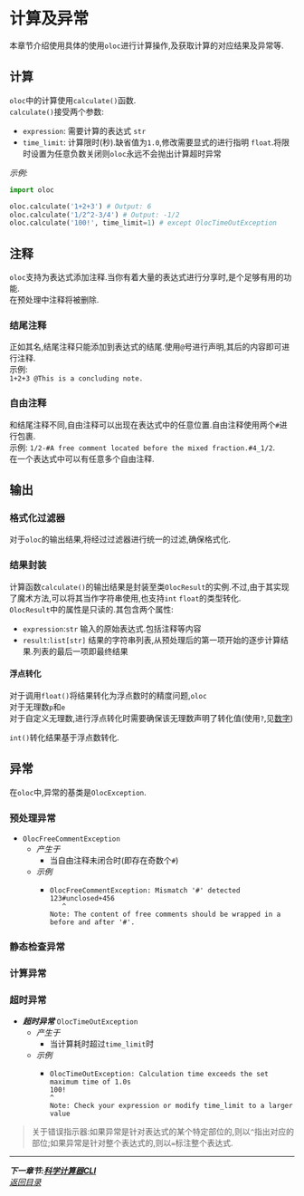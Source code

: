 # 计算及异常  

本章节介绍使用具体的使用`oloc`进行计算操作,及获取计算的对应结果及异常等. 

## 计算  

`oloc`中的计算使用`calculate()`函数.  
`calculate()`接受两个参数:  

- `expression`: 需要计算的表达式 `str`  
- `time_limit`: 计算限时(秒).缺省值为`1.0`,修改需要显式的进行指明 `float`.将限时设置为任意负数关闭则`oloc`永远不会抛出计算超时异常  

*示例:*  

```python
import oloc

oloc.calculate('1+2+3') # Output: 6 
oloc.calculate('1/2^2-3/4') # Output: -1/2
oloc.calculate('100!', time_limit=1) # except OlocTimeOutException 
```

## 注释  
`oloc`支持为表达式添加注释.当你有着大量的表达式进行分享时,是个足够有用的功能.  
在预处理中注释将被删除.  

### 结尾注释  
正如其名,结尾注释只能添加到表达式的结尾.使用`@`号进行声明,其后的内容即可进行注释.  
示例:   
`1+2+3 @This is a concluding note.`  

### 自由注释  
和结尾注释不同,自由注释可以出现在表达式中的任意位置.自由注释使用两个`#`进行包裹.  
示例:
`1/2-#A free comment located before the mixed fraction.#4_1/2`.  
在一个表达式中可以有任意多个自由注释.  

## 输出  

### 格式化过滤器  

对于`oloc`的输出结果,将经过过滤器进行统一的过滤,确保格式化.  

### 结果封装  

计算函数`calculate()`的输出结果是封装至类`OlocResult`的实例.不过,由于其实现了魔术方法,可以将其当作字符串使用,也支持`int` `float`的类型转化.  
`OlocResult`中的属性是只读的.其包含两个属性:  
- `expression`:`str` 输入的原始表达式.包括注释等内容  
- `result`:`list[str]` 结果的字符串列表,从预处理后的第一项开始的逐步计算结果.列表的最后一项即最终结果    

#### 浮点转化  

对于调用`float()`将结果转化为浮点数时的精度问题,`oloc`  
对于无理数`p`和`e`  
对于自定义无理数,进行浮点转化时需要确保该无理数声明了转化值(使用`?`,见[数字](数字.md))  

`int()`转化结果基于浮点数转化.  

## 异常  

在`oloc`中,异常的基类是`OlocException`.  

### 预处理异常  

- `OlocFreeCommentException`  
    - *产生于*  
        - 当自由注释未闭合时(即存在奇数个`#`)  
    - *示例*
        - ```plaintext
          OlocFreeCommentException: Mismatch '#' detected
          123#unclosed+456
             ^
          Note: The content of free comments should be wrapped in a before and after '#'.
          ```

### 静态检查异常  

### 计算异常  

### 超时异常  

- ***超时异常*** `OlocTimeOutException`  
    - *产生于*  
        - 当计算耗时超过`time_limit`时  
    - *示例*  
        - ```plaintext
          OlocTimeOutException: Calculation time exceeds the set maximum time of 1.0s 
          100!
          ^   
          Note: Check your expression or modify time_limit to a larger value  
          ```

> 关于错误指示器:如果异常是针对表达式的某个特定部位的,则以`^`指出对应的部位;如果异常是针对整个表达式的,则以`=`标注整个表达式.  

---  
***下一章节:[科学计算器CLI](科学计算器CLI.md)***  
*[返回目录](使用教程目录.md)*  